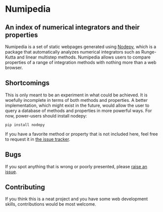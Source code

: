 # Numipedia

## An index of numerical integrators and their properties

Numipedia is a set of static webpages generated using 
[Nodepy](http://github.com/ketch/nodepy), which is a package
that automatically analyzes numerical integrators such as Runge-Kutta
and linear multistep methods.  Numipedia allows users to compare
properties of a range of integration methods with nothing more
than a web browser.

## Shortcomings
This is only meant to be an experiment in what could be achieved.
It is woefully incomplete in terms of both methods and properties.
A better implementation, which might exist in the future, would
allow the user to query a database of methods and properties in more
powerful ways.  For now, power-users should install nodepy:

    pip install nodepy

If you have a favorite method or property that is not included here,
feel free to request it in [the issue tracker](https://github.com/ketch/numipedia/issues).

## Bugs
If you spot anything that is wrong or poorly presented, please
[raise an issue](https://github.com/ketch/numipedia/issues).


## Contributing
If you think this is a neat project and you have some web development skills,
contributions would be most welcome.
